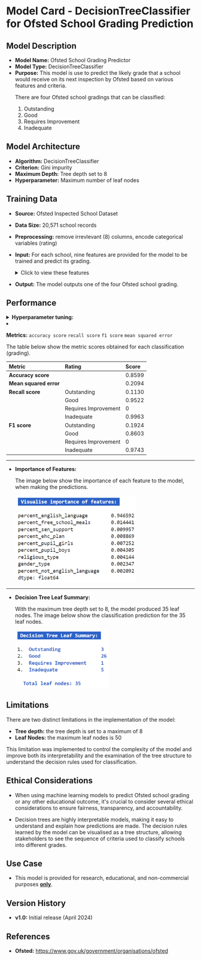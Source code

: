 # Model Card - DecisionTreeClassifier for Ofsted School Grading Prediction


## Model Description

- **Model Name:** Ofsted School Grading Predictor
- **Model Type:** DecisionTreeClassifier
- **Purpose:** This model is use to predict the likely grade that a school would receive on its next inspection by Ofsted based on various features and criteria. 
   <p>
    There are four Ofsted school gradings that can be classified:
    <ol type="1">
    <li>Outstanding</li>
    <li>Good</li>
    <li>Requires Improvement</li>
    <li>Inadequate</li>
    </ol>
   </p>

## Model Architecture

- **Algorithm:** DecisionTreeClassifier
- **Criterion:** Gini impurity
- **Maximum Depth:** Tree depth set to 8
- **Hyperparameter:** Maximum number of leaf nodes

## Training Data

- **Source:** Ofsted Inspected School Dataset
- **Data Size:** 20,571 school records
- **Preprocessing:** remove irrevlevant (8) columns, encode categorical variables (rating)
- **Input:** For each school, nine features are provided for the model to be trained and predict its grading.
   <details>
  <summary>Click to view these features</summary>
    <ol type="1">
    <li>Gender Type - girls, boys, mixed</li>
    <li>Religious Ethos - Church of England, Roman Catholic, Other religion and non-faith</li>
    <li>Percentage of Pupils who are Boys</li>
    <li>Percentage of Pupils who are Girls</li>
    <li>Percentage of Pupils who have Enhance Health Care plan</li>
    <li>Percentage of Pupils who have Special Education Needs</li>
    <li>Percentage of Pupils who receive Free School Meals</li>
    <li>Percentage of Pupils who first language is English</li>
    <li>Percentage of Pupils who first language is not English</li>
    </ol>
   </details>

- **Output:** The model outputs one of the four Ofsted school grading.

## Performance

   <details>
  <summary><b>Hyperparameter tuning:</b></summary>

- `max_leaf_nodes` - grow tree with maximum number of leaf nodes
- **Method:** iteratively tune the `max_leaf_nodes` parameter by increasing in steps of `5`and find the best performing `max_leaf_nodes` setting

   The image below show the result of 10 iterations of the model. On each iteration the `max_leaf_nodes` hyperparameter is increased by 5.

   The best result is also shown with the `Best accuracy score: 0.8599` and the `Best maximum leaf nodes: 35`

   <div>
    <img style="width:700px" src="https://github.com/wrm65/Capstone-Project-2024/blob/main/images/decision_tree_01.png">
   </div>

   </details>

- **Metrics:** `accuracy score` `recall score` `f1 score` `mean squared error`

   The table below show the metric scores obtained for each classification (grading).
  
   <div>
   
    | Metric | Rating | Score |
    | --- | -- | --- |
    | **Accuracy score** | &nbsp; | 0.8599 |
    | **Mean squared error** | &nbsp; | 0.2094 |
    | **Recall score** | Outstanding | 0.1130 |
    | &nbsp; | Good | 0.9522 |
    | &nbsp; | Requires Improvement | 0 |
    | &nbsp; | Inadequate | 0.9963 |
    | **F1 score** | Outstanding | 0.1924 |
    | &nbsp; | Good | 0.8603 |
    | &nbsp; | Requires Improvement | 0 |
    | &nbsp; | Inadequate | 0.9743 |
    
   </div>

---

- **Importance of Features:** 

   The image below show the importance of each feature to the model, when making the predictions.
  
   <div>
    <img style="width:325px" src="https://github.com/wrm65/Capstone-Project-2024/blob/main/images/decision_tree_02.png">
   </div>

---

- **Decision Tree Leaf Summary:**

   With the maximum tree depth set to 8, the model produced 35 leaf nodes. The image below show the classification prediction for the 35 leaf nodes.

   <div>
    <img style="width:250px" src="https://github.com/wrm65/Capstone-Project-2024/blob/main/images/decision_tree_03.png">
   </div>

## Limitations

<p>
  <div>
    There are two distinct limitations in the implementation of the model:
    <ul>
    <li><b>Tree depth:</b> the tree depth is set to a maximum of 8</li>
    <li><b>Leaf Nodes:</b> the maximum leaf nodes is 50</li>
    </ul>
  <div>
    This limitation was implemented to control the complexity of the model and improve both its interpretability and the examination of the tree structure to understand the decision rules used for classification.
  </div>
  <div>
</p>

## Ethical Considerations

- When using machine learning models to predict Ofsted school grading or any other educational outcome, it's crucial to consider several ethical considerations to ensure fairness, transparency, and accountability.

- Decision trees are highly interpretable models, making it easy to understand and explain how predictions are made. The decision rules learned by the model can be visualised as a tree structure, allowing stakeholders to see the sequence of criteria used to classify schools into different grades.

## Use Case

- This model is provided for research, educational, and non-commercial purposes <b><u>only</u></b>.

## Version History

- **v1.0:**  Initial release (April 2024)

## References

- **Ofsted:** https://www.gov.uk/government/organisations/ofsted
